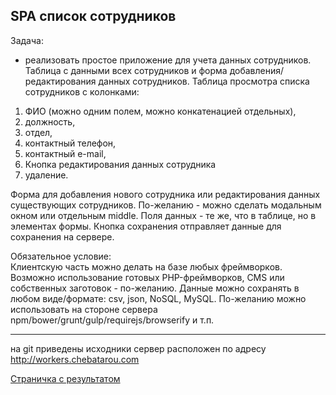 SPA список сотрудников
---------

Задача:<br>
 - реализовать простое приложение для учета данных сотрудников. Таблица с данными всех сотрудников и форма добавления/редактирования данных сотрудников.
Таблица просмотра списка сотрудников с колонками:

1. ФИО (можно одним полем, можно конкатенацией отдельных),
2. должность,
3. отдел,
4. контактный телефон,
5. контактный e-mail,
6. Кнопка редактирования данных сотрудника
7. удаление.

Форма для добавления нового сотрудника или редактирования данных существующих сотрудников. По-желанию - можно сделать модальным окном или отдельным middle. Поля данных - те же, что в таблице, но в элементах формы. Кнопка сохранения отправляет данные для сохранения на сервере.

Обязательное условие:<br>
Клиентскую часть можно делать на базе любых фреймворков. Возможно использование готовых PHP-фреймворков, CMS или собственных заготовок - по-желанию. Данные можно сохранять в любом виде/формате:
csv, json, NoSQL, MySQL. По-желанию можно использовать на стороне сервера npm/bower/grunt/gulp/requirejs/browserify и т.п.

----

на git приведены исходники
сервер расположен по адресу http://workers.chebatarou.com

<a href="http://workerlist.chebatarou.com/">Страничка с результатом</a>
